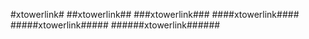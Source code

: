 #xtowerlink#
##xtowerlink##
###xtowerlink###
####xtowerlink####
#####xtowerlink#####
######xtowerlink######
